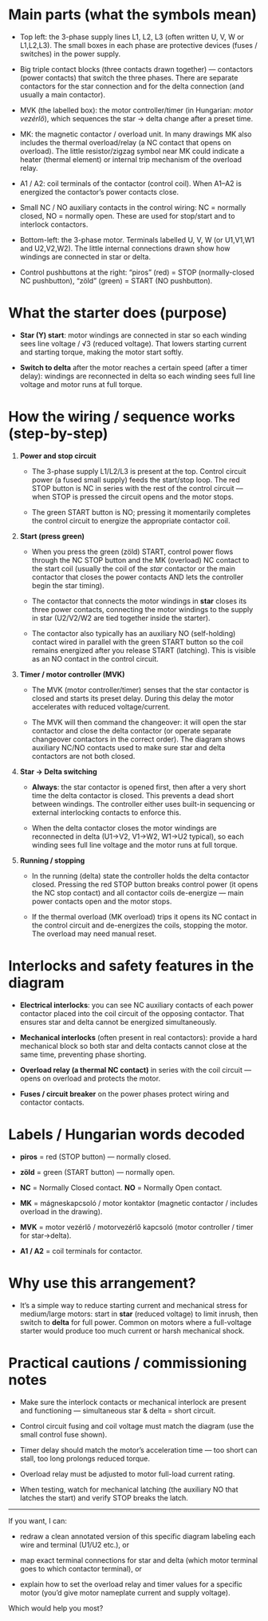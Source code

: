 

# Main parts (what the symbols mean)

- Top left: the 3-phase supply lines L1, L2, L3 (often written U, V, W or L1,L2,L3). The small boxes in each phase are protective devices (fuses / switches) in the power supply.
    
- Big triple contact blocks (three contacts drawn together) — contactors (power contacts) that switch the three phases. There are separate contactors for the star connection and for the delta connection (and usually a main contactor).
    
- MVK (the labelled box): the motor controller/timer (in Hungarian: _motor vezérlő_), which sequences the star → delta change after a preset time.
    
- MK: the magnetic contactor / overload unit. In many drawings MK also includes the thermal overload/relay (a NC contact that opens on overload). The little resistor/zigzag symbol near MK could indicate a heater (thermal element) or internal trip mechanism of the overload relay.
    
- A1 / A2: coil terminals of the contactor (control coil). When A1–A2 is energized the contactor’s power contacts close.
    
- Small NC / NO auxiliary contacts in the control wiring: NC = normally closed, NO = normally open. These are used for stop/start and to interlock contactors.
    
- Bottom-left: the 3-phase motor. Terminals labelled U, V, W (or U1,V1,W1 and U2,V2,W2). The little internal connections drawn show how windings are connected in star or delta.
    
- Control pushbuttons at the right: “piros” (red) = STOP (normally-closed NC pushbutton), “zöld” (green) = START (NO pushbutton).
    

# What the starter does (purpose)

- **Star (Y) start**: motor windings are connected in star so each winding sees line voltage / √3 (reduced voltage). That lowers starting current and starting torque, making the motor start softly.
    
- **Switch to delta** after the motor reaches a certain speed (after a timer delay): windings are reconnected in delta so each winding sees full line voltage and motor runs at full torque.
    

# How the wiring / sequence works (step-by-step)

1. **Power and stop circuit**
    
    - The 3-phase supply L1/L2/L3 is present at the top. Control circuit power (a fused small supply) feeds the start/stop loop. The red STOP button is NC in series with the rest of the control circuit — when STOP is pressed the circuit opens and the motor stops.
        
    - The green START button is NO; pressing it momentarily completes the control circuit to energize the appropriate contactor coil.
        
2. **Start (press green)**
    
    - When you press the green (zöld) START, control power flows through the NC STOP button and the MK (overload) NC contact to the start coil (usually the coil of the _star_ contactor or the main contactor that closes the power contacts AND lets the controller begin the star timing).
        
    - The contactor that connects the motor windings in **star** closes its three power contacts, connecting the motor windings to the supply in star (U2/V2/W2 are tied together inside the starter).
        
    - The contactor also typically has an auxiliary NO (self-holding) contact wired in parallel with the green START button so the coil remains energized after you release START (latching). This is visible as an NO contact in the control circuit.
        
3. **Timer / motor controller (MVK)**
    
    - The MVK (motor controller/timer) senses that the star contactor is closed and starts its preset delay. During this delay the motor accelerates with reduced voltage/current.
        
    - The MVK will then command the changeover: it will open the star contactor and close the delta contactor (or operate separate changeover contactors in the correct order). The diagram shows auxiliary NC/NO contacts used to make sure star and delta contactors are not both closed.
        
4. **Star → Delta switching**
    
    - **Always**: the star contactor is opened first, then after a very short time the delta contactor is closed. This prevents a dead short between windings. The controller either uses built-in sequencing or external interlocking contacts to enforce this.
        
    - When the delta contactor closes the motor windings are reconnected in delta (U1→V2, V1→W2, W1→U2 typical), so each winding sees full line voltage and the motor runs at full torque.
        
5. **Running / stopping**
    
    - In the running (delta) state the controller holds the delta contactor closed. Pressing the red STOP button breaks control power (it opens the NC stop contact) and all contactor coils de-energize — main power contacts open and the motor stops.
        
    - If the thermal overload (MK overload) trips it opens its NC contact in the control circuit and de-energizes the coils, stopping the motor. The overload may need manual reset.
        

# Interlocks and safety features in the diagram

- **Electrical interlocks**: you can see NC auxiliary contacts of each power contactor placed into the coil circuit of the opposing contactor. That ensures star and delta cannot be energized simultaneously.
    
- **Mechanical interlocks** (often present in real contactors): provide a hard mechanical block so both star and delta contacts cannot close at the same time, preventing phase shorting.
    
- **Overload relay (a thermal NC contact)** in series with the coil circuit — opens on overload and protects the motor.
    
- **Fuses / circuit breaker** on the power phases protect wiring and contactor contacts.
    

# Labels / Hungarian words decoded

- **piros** = red (STOP button) — normally closed.
    
- **zöld** = green (START button) — normally open.
    
- **NC** = Normally Closed contact. **NO** = Normally Open contact.
    
- **MK** = mágneskapcsoló / motor kontaktor (magnetic contactor / includes overload in the drawing).
    
- **MVK** = motor vezérlő / motorvezérlő kapcsoló (motor controller / timer for star→delta).
    
- **A1 / A2** = coil terminals for contactor.
    

# Why use this arrangement?

- It’s a simple way to reduce starting current and mechanical stress for medium/large motors: start in **star** (reduced voltage) to limit inrush, then switch to **delta** for full power. Common on motors where a full-voltage starter would produce too much current or harsh mechanical shock.
    

# Practical cautions / commissioning notes

- Make sure the interlock contacts or mechanical interlock are present and functioning — simultaneous star & delta = short circuit.
    
- Control circuit fusing and coil voltage must match the diagram (use the small control fuse shown).
    
- Timer delay should match the motor’s acceleration time — too short can stall, too long prolongs reduced torque.
    
- Overload relay must be adjusted to motor full-load current rating.
    
- When testing, watch for mechanical latching (the auxiliary NO that latches the start) and verify STOP breaks the latch.
    

---

If you want, I can:

- redraw a clean annotated version of this specific diagram labeling each wire and terminal (U1/U2 etc.), or
    
- map exact terminal connections for star and delta (which motor terminal goes to which contactor terminal), or
    
- explain how to set the overload relay and timer values for a specific motor (you’d give motor nameplate current and supply voltage).
    

Which would help you most?